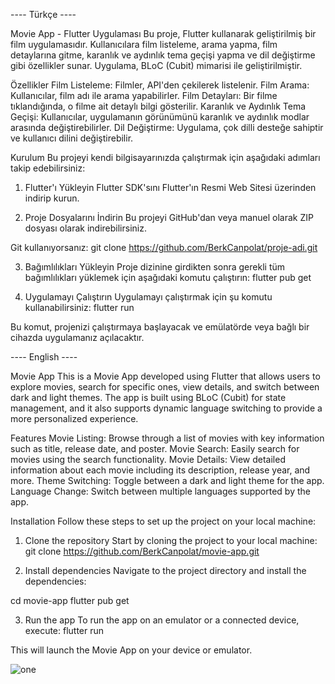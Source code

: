 ---- Türkçe ----

Movie App - Flutter Uygulaması
Bu proje, Flutter kullanarak geliştirilmiş bir film uygulamasıdır. Kullanıcılara film listeleme, arama yapma, film detaylarına gitme, karanlık ve aydınlık tema geçişi yapma ve dil değiştirme gibi özellikler sunar. Uygulama, BLoC (Cubit) mimarisi ile geliştirilmiştir.

Özellikler
Film Listeleme: Filmler, API'den çekilerek listelenir.
Film Arama: Kullanıcılar, film adı ile arama yapabilirler.
Film Detayları: Bir filme tıklandığında, o filme ait detaylı bilgi gösterilir.
Karanlık ve Aydınlık Tema Geçişi: Kullanıcılar, uygulamanın görünümünü karanlık ve aydınlık modlar arasında değiştirebilirler.
Dil Değiştirme: Uygulama, çok dilli desteğe sahiptir ve kullanıcı dilini değiştirebilir.

Kurulum
Bu projeyi kendi bilgisayarınızda çalıştırmak için aşağıdaki adımları takip edebilirsiniz:

1. Flutter'ı Yükleyin
Flutter SDK'sını Flutter'ın Resmi Web Sitesi üzerinden indirip kurun.

2. Proje Dosyalarını İndirin
Bu projeyi GitHub'dan veya manuel olarak ZIP dosyası olarak indirebilirsiniz.

Git kullanıyorsanız: git clone https://github.com/BerkCanpolat/proje-adi.git

3. Bağımlılıkları Yükleyin
Proje dizinine girdikten sonra gerekli tüm bağımlılıkları yüklemek için aşağıdaki komutu çalıştırın: flutter pub get


4. Uygulamayı Çalıştırın
Uygulamayı çalıştırmak için şu komutu kullanabilirsiniz: flutter run

Bu komut, projenizi çalıştırmaya başlayacak ve emülatörde veya bağlı bir cihazda uygulamanız açılacaktır.


---- English ----


Movie App
This is a Movie App developed using Flutter that allows users to explore movies, search for specific ones, view details, and switch between dark and light themes. The app is built using BLoC (Cubit) for state management, and it also supports dynamic language switching to provide a more personalized experience.

Features
Movie Listing: Browse through a list of movies with key information such as title, release date, and poster.
Movie Search: Easily search for movies using the search functionality.
Movie Details: View detailed information about each movie including its description, release year, and more.
Theme Switching: Toggle between a dark and light theme for the app.
Language Change: Switch between multiple languages supported by the app.


Installation
Follow these steps to set up the project on your local machine:

1. Clone the repository
Start by cloning the project to your local machine: git clone https://github.com/BerkCanpolat/movie-app.git

2. Install dependencies
Navigate to the project directory and install the dependencies:

cd movie-app
flutter pub get


3. Run the app
To run the app on an emulator or a connected device, execute: flutter run

This will launch the Movie App on your device or emulator.






![one](https://github.com/user-attachments/assets/92ea1422-c419-4472-ad8f-c6578174dfdf)

















